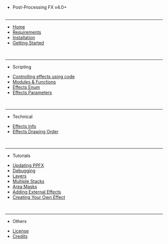 - Post-Processing FX v4.0+
<br /><br />
----

* [Home](/ "Post-Processing FX")
* [Requirements](./pages/requirements.md "Requirements and compatibility")
* [Installation](./pages/installation.md "Installation")
* [Getting Started](./pages/quick-start.md "Getting Started")

<br />

----
- Scripting

* [Controlling effects using code](./pages/scripting/effects_customize.md)
* [Modules & Functions](./pages/scripting/functions_list.md)
* [Effects Enum](./pages/scripting/effects_enum.md "List of effects enumerator")
* [Effects Parameters](./pages/scripting/param_list.md "Effect parameters list")

<br />

----
- Technical

* [Effects Info](./pages/technical/effects_info.md)
* [Effects Drawing Order](./pages/technical/effects_draw_order.md "Effects drawing order")

<br />

----
- Tutorials

* [Updating PPFX](./pages/tutorials/updating_ppfx.md "Updating Post-Processing FX")
* [Debugging](./pages/tutorials/debugging.md "Debugging Post-Processing FX")
* [Layers](./pages/tutorials/layers.md "Adding effects to layers")
* [Multiple Stacks](./pages/tutorials/multiple_stacks.md "Multiple Rendering Stacks")
* [Area Masks](./pages/tutorials/area_masks.md "Using area masks for UI")
* [Adding External Effects](./pages/tutorials/add_external_effects.md "Adding custom effects to the stack")
* [Creating Your Own Effect](./pages/tutorials/creating_your_effect.md "Creating your own effect")

<br />

----
- Others

* [License](./pages/others/license.md "End User License Agreement")
* [Credits](./pages/others/credits.md)

<br />



